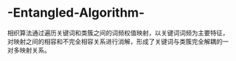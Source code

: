 # -Entangled-Algorithm-
相织算法通过遍历关键词和类簇之间的词频权值映射，以关键词词频为主要特征，对映射之间的相容和不完全相容关系进行消解，形成了关键词与类簇完全解耦的一对多映射关系。
